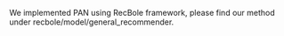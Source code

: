 
We implemented PAN using RecBole framework, please find our method under recbole/model/general_recommender.  
